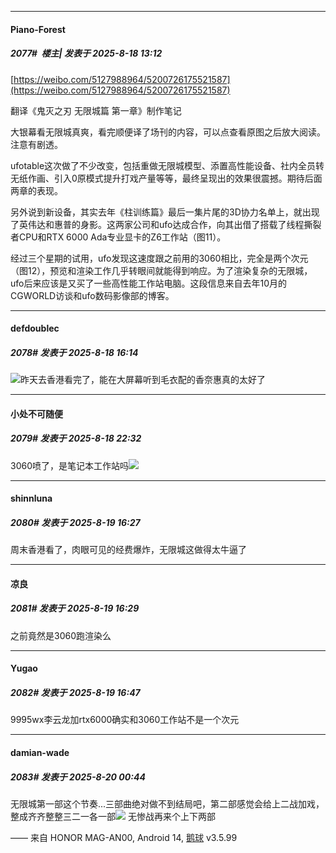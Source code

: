 ﻿
*****

####  Piano-Forest  
##### 2077#         楼主| 发表于 2025-8-18 13:12

[https://weibo.com/5127988964/5200726175521587](https://weibo.com/5127988964/5200726175521587)

翻译《鬼灭之刃 无限城篇 第一章》制作笔记

大银幕看无限城真爽，看完顺便译了场刊的内容，可以点查看原图之后放大阅读。注意有剧透。

ufotable这次做了不少改变，包括重做无限城模型、添置高性能设备、社内全员转无纸作画、引入0原模式提升打戏产量等等，最终呈现出的效果很震撼。期待后面两章的表现。 

另外说到新设备，其实去年《柱训练篇》最后一集片尾的3D协力名单上，就出现了英伟达和惠普的身影。这两家公司和ufo达成合作，向其出借了搭载了线程撕裂者CPU和RTX 6000 Ada专业显卡的Z6工作站（图11）。

经过三个星期的试用，ufo发现这速度跟之前用的3060相比，完全是两个次元（图12），预览和渲染工作几乎转眼间就能得到响应。为了渲染复杂的无限城，ufo后来应该是又买了一些高性能工作站电脑。这段信息来自去年10月的CGWORLD访谈和ufo数码影像部的博客。


*****

####  defdoublec  
##### 2078#       发表于 2025-8-18 16:14

<img src="https://static.stage1st.com/image/smiley/face2017/135.png" referrerpolicy="no-referrer">昨天去香港看完了，能在大屏幕听到毛衣配的香奈惠真的太好了


*****

####  小处不可随便  
##### 2079#       发表于 2025-8-18 22:32

3060喷了，是笔记本工作站吗<img src="https://static.stage1st.com/image/smiley/face2017/037.png" referrerpolicy="no-referrer">


*****

####  shinnluna  
##### 2080#       发表于 2025-8-19 16:27

周末香港看了，肉眼可见的经费爆炸，无限城这做得太牛逼了


*****

####  凉良  
##### 2081#       发表于 2025-8-19 16:29

之前竟然是3060跑渲染么


*****

####  Yugao  
##### 2082#       发表于 2025-8-19 16:47

9995wx李云龙加rtx6000确实和3060工作站不是一个次元


*****

####  damian-wade  
##### 2083#       发表于 2025-8-20 00:44

无限城第一部这个节奏...三部曲绝对做不到结局吧，第二部感觉会给上二战加戏，整成齐齐整整三二一各一部<img src="https://static.stage1st.com/image/smiley/face2017/068.png" referrerpolicy="no-referrer">
无惨战再来个上下两部

—— 来自 HONOR MAG-AN00, Android 14, [鹅球](https://www.pgyer.com/GcUxKd4w) v3.5.99

